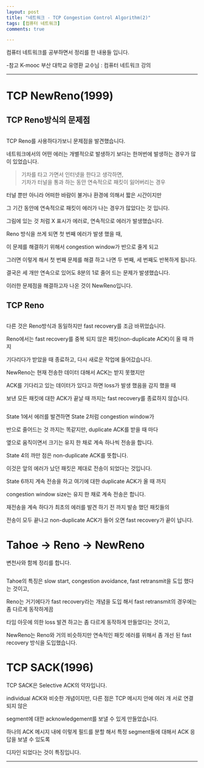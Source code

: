 ```yaml
---
layout: post
title: "네트워크 - TCP Congestion Control Algorithm(2)"
tags: [컴퓨터 네트워크]
comments: true

---
```


컴퓨터 네트워크를 공부하면서 정리를 한 내용들 입니다.

-참고 K-mooc 부산 대학교 유영환 교수님 : 컴퓨터 네트워크 강의

---

# TCP NewReno(1999)

## TCP Reno방식의 문제점

<img src="">

TCP Reno를 사용하다가보니 문제점을 발견했습니다.

네트워크에서의 어떤 에러는 개별적으로 발생하기 보다는 한꺼번에 발생하는 경우가 많이 있었습니다.

> 기차를 타고 가면서 인터넷을 한다고 생각하면, <br>
> 기차가 터널을 통과 하는 동안 연속적으로 패킷이 잃어버리는 경우

터널 뿐만 아니라 어떠한 바람이 불거나 환경에 의해서 짧은 시간이지만 

그 기간 동안에 연속적으로 패킷이 에러가 나는 경우가 많았다는 것 입니다.

그림에 있는 것 처럼 X 표시가 에러로, 연속적으로 에러가 발생했습니다.

Reno 방식을 쓰게 되면 첫 번째 에러가 발생 했을 때,

이 문제를 해결하기 위해서 congestion window가 반으로 줄게 되고 

그러면 이렇게 해서 첫 번째 문제를 해결 하고 나면 두 번째, 세 번째도 반복하게 됩니다.

결국은 세 개만 연속으로 있어도 8분의 1로 줄어 드는 문제가 발생했습니다.

이러한 문제점을 해결하고자 나온 것이 NewReno입니다.

## TCP Reno

<img src="">

다른 것은 Reno방식과 동일하지만 fast recovery를 조금 바뀌었습니다.

Reno에서는 fast recovery를 중복 되지 않은 패킷(non-duplicate ACK)이 올 때 까지

기다리다가 받았을 때 종료하고, 다시 새로운 작업에 들어갔습니다.

NewReno는 현재 전송한 데이터 대해서 ACK는 받지 못했지만 

ACK를 기다리고 있는 데이터가 있다고 하면 loss가 발생 했음을 감지 했을 때 

보낸 모든 패킷에 대한 ACK가 끝날 때 까지는 fast recovery를 종료하지 않습니다.

<img src="">

State 1에서 에러를 발견하면 State 2처럼 congestion window가 

반으로 줄어드는 것 까지는 똑같지만, duplicate ACK를 받을 때 마다 

옆으로 움직이면서 크기는 유지 한 채로 계속 하나씩 전송을 합니다.

State 4의 까만 점은 non-duplicate ACK를 뜻합니다.

이것은 앞의 에러가 났던 패킷은 제대로 전송이 되었다는 것입니다.

State 6까지 계속 전송을 하고 여기에 대한 duplicate ACK가 올 때 까지

congestion window size는 유지 한 채로 계속 전송은 합니다.

재전송을 계속 하다가 최초의 에러를 발견 하기 전 까지 발송 했던 패킷들의 

전송이 모두 끝나고 non-duplicate ACK가 들어 오면 fast recovery가 끝이 납니다.

# Tahoe → Reno → NewReno

변천사와 함께 정리를 합니다.

<img src="">

Tahoe의 특징은 slow start, congestion avoidance, fast retransmit을 도입 했다는 것이고,

Reno는 거기에다가 fast recovery라는 개념을 도입 해서 fast retransmit의 경우에는 좀 다르게 동작하게끔

타임 아웃에 의한 loss 발견 하고는 좀 다르게 동작하게 만들었다는 것이고,

NewReno는 Reno와 거의 비슷하지만 연속적인 패킷 에러를 위해서 좀 개선 된 fast recovery 방식을 도입했습니다.

# TCP SACK(1996)

TCP SACK은 Selective ACK의 약자입니다. 

individual ACK와 비슷한 개념이지만, 다른 점은 TCP 메시지 안에 여러 개 서로 연결 되지 않은

segment에 대한 acknowledgement를 보낼 수 있게 만들었습니다.

하나의 ACK 메시지 내에 이렇게 필드를 분할 해서 특정 segment들에 대해서 ACK 응답을 보낼 수 있도록 

디자인 되었다는 것이 특징입니다.

---

